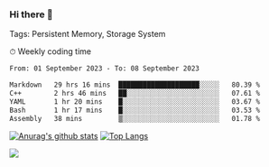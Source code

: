 ### Hi there 👋

Tags: Persistent Memory, Storage System

<!--

[![Anurag's github stats](https://github-readme-stats.vercel.app/api?username=wwyf)](https://github.com/anuraghazra/github-readme-stats)

[![Anurag's github stats](https://github-readme-stats.vercel.app/api?username=wwyf&count_private=true)](https://github.com/anuraghazra/github-readme-stats)


[![Top Langs](https://github-readme-stats.vercel.app/api/top-langs/?username=wwyf&count_private=true&&hide=jupyter%20notebook,html)](https://github.com/anuraghazra/github-readme-stats)



-->


⏱ Weekly coding time

<!--START_SECTION:waka-->

```txt
From: 01 September 2023 - To: 08 September 2023

Markdown   29 hrs 16 mins  ████████████████████░░░░░   80.39 %
C++        2 hrs 46 mins   ██░░░░░░░░░░░░░░░░░░░░░░░   07.61 %
YAML       1 hr 20 mins    █░░░░░░░░░░░░░░░░░░░░░░░░   03.67 %
Bash       1 hr 17 mins    █░░░░░░░░░░░░░░░░░░░░░░░░   03.53 %
Assembly   38 mins         ▒░░░░░░░░░░░░░░░░░░░░░░░░   01.78 %
```

<!--END_SECTION:waka-->



[![Anurag's github stats](https://github-readme-stats.vercel.app/api?username=wwyf&count_private=true&show_icons=true&hide_border=true)](https://github.com/anuraghazra/github-readme-stats) [![Top Langs](https://github-readme-stats.vercel.app/api/top-langs/?username=wwyf&count_private=true&hide=jupyter%20notebook,html,OpenEdge%20ABL&langs_count=10&layout=compact&hide_border=true)](https://github.com/anuraghazra/github-readme-stats)

<!--

[![willianrod's wakatime stats](https://github-readme-stats.vercel.app/api/wakatime?username=wwyf)](https://github.com/anuraghazra/github-readme-stats)


-->

![](https://hit.yhype.me/github/profile?user_id=23121291)
